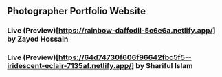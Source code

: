 ## Photographer Portfolio Website

### Live (Preview)[https://rainbow-daffodil-5c6e6a.netlify.app/] by Zayed Hossain

### Live (Preview)[https://64d74730f606f96642fbc5f5--iridescent-eclair-7135af.netlify.app/] by Shariful Islam
